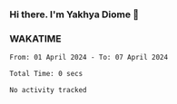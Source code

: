 ### Hi there. I'm Yakhya Diome 👋

### WAKATIME
<!--START_SECTION:waka-->

```txt
From: 01 April 2024 - To: 07 April 2024

Total Time: 0 secs

No activity tracked
```

<!--END_SECTION:waka-->

